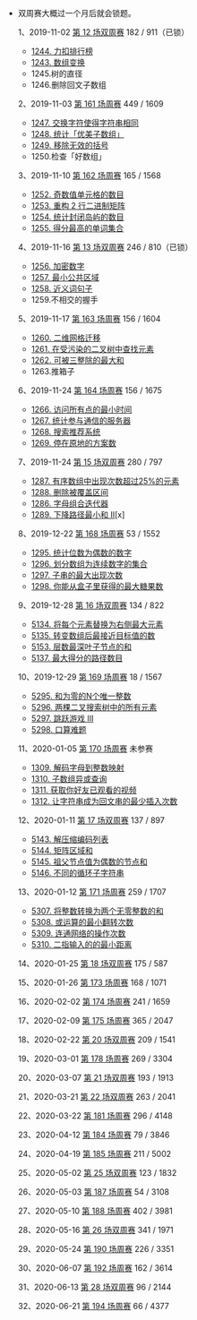   - 双周赛大概过一个月后就会锁题。

    1、2019-11-02 [第 12 场双周赛](https://leetcode-cn.com/contest/biweekly-contest-12/) 182 / 911（已锁）

      - [1244. 力扣排行榜](https://github.com/half-empty/LeetCode/blob/master/1244.%20力扣排行榜.py)
      - [1243. 数组变换](https://github.com/half-empty/LeetCode/blob/master/1243.%20数组变换.py)
      - 1245.树的直径
      - 1246.删除回文子数组

    2、2019-11-03 [第 161 场周赛](https://leetcode-cn.com/contest/weekly-contest-161/) 449 / 1609

      - [1247. 交换字符使得字符串相同](https://github.com/half-empty/LeetCode/blob/master/1247.%20交换字符使得字符串相同.py)
      - [1248. 统计「优美子数组」](https://github.com/half-empty/LeetCode/blob/master/1248.%20统计「优美子数组」.py)
      - [1249. 移除无效的括号](https://github.com/half-empty/LeetCode/blob/master/1249.%20移除无效的括号.py)
      - 1250.检查「好数组」

    3、2019-11-10 [第 162 场周赛](https://leetcode-cn.com/contest/weekly-contest-162/) 165 / 1568

      - [1252. 奇数值单元格的数目](https://github.com/half-empty/LeetCode/blob/master/1255.%20奇数值单元格的数目.py)
      - [1253. 重构 2 行二进制矩阵](https://github.com/half-empty/LeetCode/blob/master/1256.%20重构%202%20行二进制矩阵.py)
      - [1254. 统计封闭岛屿的数目](https://github.com/half-empty/LeetCode/blob/master/1257.%20统计封闭岛屿的数目.py)
      - [1255. 得分最高的单词集合](https://github.com/half-empty/LeetCode/blob/master/1258.%20得分最高的单词集合.py)

    4、2019-11-16 [第 13 场双周赛](https://leetcode-cn.com/contest/biweekly-contest-13/) 246 / 810（已锁）

      - [1256. 加密数字](https://github.com/half-empty/LeetCode/blob/master/1256.%20加密数字.py)
      - [1257. 最小公共区域](https://github.com/half-empty/LeetCode/blob/master/1257.%20最小公共区域.py)
      - [1258. 近义词句子](https://github.com/half-empty/LeetCode/blob/master/1258.%20近义词句子.py)
      - 1259.不相交的握手

    5、2019-11-17 [第 163 场周赛](https://leetcode-cn.com/contest/weekly-contest-163/) 156 / 1604

      - [1260. 二维网格迁移](https://github.com/half-empty/LeetCode/blob/master/1260.%20二维网格迁移.py)
      - [1261. 在受污染的二叉树中查找元素](https://github.com/half-empty/LeetCode/blob/master/1261.%20在受污染的二叉树中查找元素.py)
      - [1262. 可被三整除的最大和](https://github.com/half-empty/LeetCode/blob/master/1262.%20可被三整除的最大和.py)
      - 1263.推箱子

    6、2019-11-24 [第 164 场周赛](https://leetcode-cn.com/contest/weekly-contest-164/) 156 / 1675

      - [1266. 访问所有点的最小时间](https://github.com/half-empty/LeetCode/blob/master/1266.%20访问所有点的最小时间.py)
      - [1267. 统计参与通信的服务器](https://github.com/half-empty/LeetCode/blob/master/1267.%20统计参与通信的服务器.py)
      - [1268. 搜索推荐系统](https://github.com/half-empty/LeetCode/blob/master/1268.%20搜索推荐系统.py)
      - [1269. 停在原地的方案数](https://github.com/half-empty/LeetCode/blob/master/1269.%20停在原地的方案数.py)

    7、2019-11-24 [第 15 场双周赛](https://leetcode-cn.com/contest/biweekly-contest-15/) 280 / 797

      - [1287. 有序数组中出现次数超过25%的元素](https://github.com/half-empty/LeetCode/blob/master/1287.%20有序数组中出现次数超过25%25的元素.py)
      - [1288. 删除被覆盖区间](https://github.com/half-empty/LeetCode/blob/master/1288.%20删除被覆盖区间.py)
      - [1286. 字母组合迭代器](https://github.com/half-empty/LeetCode/blob/master/1286.%20字母组合迭代器.py)
      - [1289. 下降路径最小和 II](https://github.com/half-empty/LeetCode/blob/master/1289.%20下降路径最小和%20%20II.py)[x]

    8、2019-12-22 [第 168 场周赛](https://leetcode-cn.com/contest/weekly-contest-168/) 53 / 1552

      - [1295. 统计位数为偶数的数字](https://github.com/half-empty/LeetCode/blob/master/1295.%20统计位数为偶数的数字.py)
      - [1296. 划分数组为连续数字的集合](https://github.com/half-empty/LeetCode/blob/master/1296.%20划分数组为连续数字的集合.py)
      - [1297. 子串的最大出现次数](https://github.com/half-empty/LeetCode/blob/master/1297.%20子串的最大出现次数.py)
      - [1298. 你能从盒子里获得的最大糖果数](https://github.com/half-empty/LeetCode/blob/master/1298.%20你能从盒子里获得的最大糖果数.py)

    9、2019-12-28 [第 16 场双周赛](https://leetcode-cn.com/contest/biweekly-contest-16/) 134 / 822

      - [5134. 将每个元素替换为右侧最大元素](https://github.com/half-empty/LeetCode/blob/master/5134.%20将每个元素替换为右侧最大元素.py)
      - [5135. 转变数组后最接近目标值的数](https://github.com/half-empty/LeetCode/blob/master/5135.%20转变数组后最接近目标值的数组和.py)
      - [5153. 层数最深叶子节点的和](https://github.com/half-empty/LeetCode/blob/master/5153.%20层数最深叶子节点的和.py)
      - [5137. 最大得分的路径数目](https://github.com/half-empty/LeetCode/blob/master/5137.%20最大得分的路径数目.py)

    10、2019-12-29 [第 169 场周赛](https://leetcode-cn.com/contest/weekly-contest-169/) 18 / 1567

      - [5295. 和为零的N个唯一整数](https://github.com/half-empty/LeetCode/blob/master/5295.%20和为零的N个唯一整数.py)
      - [5296. 两棵二叉搜索树中的所有元素](https://github.com/half-empty/LeetCode/blob/master/5296.%20两棵二叉搜索树中的所有元素.py)
      - [5297. 跳跃游戏 III](https://github.com/half-empty/LeetCode/blob/master/5297.%20跳跃游戏%20III.py)
      - [5298. 口算难题](https://github.com/half-empty/LeetCode/blob/master/5298.%20口算难题.py)

    11、2020-01-05 [第 170 场周赛](https://leetcode-cn.com/contest/weekly-contest-170/) 未参赛

      - [1309. 解码字母到整数映射](https://github.com/half-empty/LeetCode/blob/master/1309.%20解码字母到整数映射.py)
      - [1310. 子数组异或查询](https://github.com/half-empty/LeetCode/blob/master/1310.%20子数组异或查询.py)
      - [1311. 获取你好友已观看的视频](https://github.com/half-empty/LeetCode/blob/master/1311.%20获取你好友已观看的视频.py)
      - [1312. 让字符串成为回文串的最少插入次数](https://github.com/half-empty/LeetCode/blob/master/1312.%20让字符串成为回文串的最少插入次数.py)

    12、2020-01-11 [第 17 场双周赛](https://leetcode-cn.com/contest/biweekly-contest-17/) 137 / 897

      - [5143. 解压缩编码列表](https://github.com/half-empty/LeetCode/blob/master/5143.%20解压缩编码列表.py)
      - [5144. 矩阵区域和](https://github.com/half-empty/LeetCode/blob/master/5144.%20矩阵区域和.py)
      - [5145. 祖父节点值为偶数的节点和](https://github.com/half-empty/LeetCode/blob/master/5145.%20祖父节点值为偶数的节点和.py)
      - [5146. 不同的循环子字符串](https://github.com/half-empty/LeetCode/blob/master/5146.%20不同的循环子字符串.py)

    13、2020-01-12 [第 171 场周赛](https://leetcode-cn.com/contest/weekly-contest-171/) 259 / 1707

      - [5307. 将整数转换为两个无零整数的和](https://github.com/half-empty/LeetCode/blob/master/5307.%20将整数转换为两个无零整数的和.py)
      - [5308. 或运算的最小翻转次数](https://github.com/half-empty/LeetCode/blob/master/5308.%20或运算的最小翻转次数.py)
      - [5309. 连通网络的操作次数](https://github.com/half-empty/LeetCode/blob/master/5309.%20连通网络的操作次数.py)
      - [5310. 二指输入的的最小距离](https://github.com/half-empty/LeetCode/blob/master/5310.%20二指输入的的最小距离.py)

    14、2020-01-25 [第 18 场双周赛](https://leetcode-cn.com/contest/biweekly-contest-18/) 175 / 587

    15、2020-01-26 [第 173 场周赛](https://leetcode-cn.com/contest/weekly-contest-173/) 168 / 1071

    16、2020-02-02 [第 174 场周赛](https://leetcode-cn.com/contest/weekly-contest-174/) 241 / 1659

    17、2020-02-09 [第 175 场周赛](https://leetcode-cn.com/contest/weekly-contest-175/) 365 / 2047

    18、2020-02-22 [第 20 场双周赛](https://leetcode-cn.com/contest/biweekly-contest-20/) 209 / 1541

    19、2020-03-01 [第 178 场周赛](https://leetcode-cn.com/contest/weekly-contest-178/) 269 / 3304

    20、2020-03-07 [第 21 场双周赛](https://leetcode-cn.com/contest/biweekly-contest-21/) 193 / 1913

    21、2020-03-21 [第 22 场双周赛](https://leetcode-cn.com/contest/biweekly-contest-22/) 263 / 2041

    22、2020-03-22 [第 181 场周赛](https://leetcode-cn.com/contest/weekly-contest-181/) 296 / 4148

    23、2020-04-12 [第 184 场周赛](https://leetcode-cn.com/contest/weekly-contest-184/) 79 / 3846

    24、2020-04-19 [第 185 场周赛](https://leetcode-cn.com/contest/weekly-contest-185/) 211 / 5002

    25、2020-05-02 [第 25 场双周赛](https://leetcode-cn.com/contest/biweekly-contest-25/) 123 / 1832

    26、2020-05-03 [第 187 场周赛](https://leetcode-cn.com/contest/weekly-contest-187/) 54 / 3108

    27、2020-05-10 [第 188 场周赛](https://leetcode-cn.com/contest/weekly-contest-188/) 402 / 3981

    28、2020-05-16 [第 26 场双周赛](https://leetcode-cn.com/contest/biweekly-contest-26/) 341 / 1971

    29、2020-05-24 [第 190 场周赛](https://leetcode-cn.com/contest/weekly-contest-190/) 226 / 3351

    30、2020-06-07 [第 192 场周赛](https://leetcode-cn.com/contest/weekly-contest-192/) 162 / 3614

    31、2020-06-13 [第 28 场双周赛](https://leetcode-cn.com/contest/biweekly-contest-28/) 96 / 2144

    32、2020-06-21 [第 194 场周赛](https://leetcode-cn.com/contest/weekly-contest-194/) 66 / 4377

